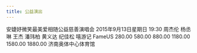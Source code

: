 ```yaml
---
title: 公益演出
---
```




安婕妤微笑最美爱相随公益慈善演唱会
2015年9月13日星期日 19:30
周杰伦 杨丞琳 王杰 潘玮柏 黄义达 纪佳松 嘻游记 FameUS
280.00 580.00 880.00 1180.00 1580.00 1880.00
济南奥体中心体育馆

